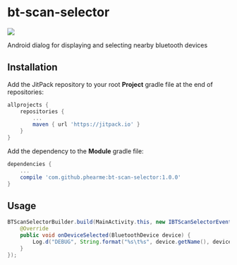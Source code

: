 # bt-scan-selector
[![](https://jitpack.io/v/phearme/bt-scan-selector.svg)](https://jitpack.io/#phearme/bt-scan-selector)

Android dialog for displaying and selecting nearby bluetooth devices

## Installation
Add the JitPack repository to your root **Project** gradle file at the end of repositories:
```gradle
allprojects {
	repositories {
		...
		maven { url 'https://jitpack.io' }
	}
}
```
Add the dependency to the **Module** gradle file:
```gradle
dependencies {
	...
	compile 'com.github.phearme:bt-scan-selector:1.0.0'
}
```

## Usage
```java
BTScanSelectorBuilder.build(MainActivity.this, new IBTScanSelectorEvents() {
	@Override
	public void onDeviceSelected(BluetoothDevice device) {
		Log.d("DEBUG", String.format("%s\t%s", device.getName(), device.getAddress()));
	}
});
```
